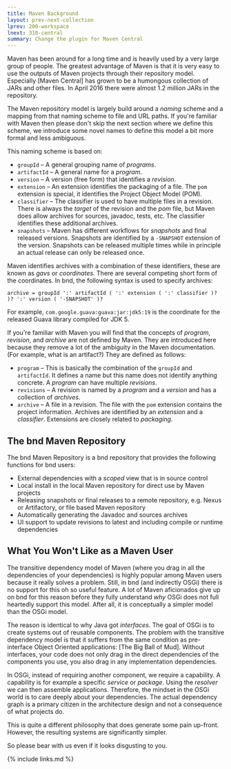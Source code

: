 ```yaml
---
title: Maven Background
layout: prev-next-collection
lprev: 200-workspace
lnext: 310-central
summary: Change the plugin for Maven Central
---
```


Maven has been around for a long time and is heavily used by a very large group of people. The greatest advantage of Maven is that it is very easy to use the outputs of Maven projects through their repository model. Especially [Maven Central] has grown to be a humongous collection of JARs and other files. In April 2016 there were almost 1.2 million JARs in the repository.

The Maven repository model is largely build around a _naming_ scheme and a mapping from that naming scheme to file and URL paths. If you're familiar with Maven then please don't skip the next section where we define this scheme, we introduce some novel names to define this model a bit more formal and less ambiguous.

This naming scheme is based on:

* `groupId` – A general grouping name of _programs_.
* `artifactId` – A general name for a _program_.
* `version` – A version (free form) that identifies a _revision_.
* `extension` – An extension identifies the packaging of a file. The `pom` extension is special, it identifies the Project Object Model (POM).
* `classifier` – The classifier is used to have multiple files in a revision. There is always the _target_ of the revision and the _pom_ file, but Maven does allow archives for sources, javadoc, tests, etc. The classifier identifies these additional archives.
* `snapshots` – Maven has different workflows for _snapshots_ and final released versions. Snapshots are identified by a `-SNAPSHOT` extension of the version. Snapshots can be released multiple times while in principle an actual release can only be released once.

Maven identifies archives with a combination of these identifiers, these are known as _gavs_ or _coordinates_. There are several competing short form of the coordinates. In bnd, the following syntax is used to specify archives:

	archive = groupId ':' artifactId ( ':' extension ( ':' classifier )? )? ':' version ( '-SNAPSHOT' )?

For example, `com.google.guava:guava:jar:jdk5:19` is the coordinate for the released Guava library compiled for JDK 5.

If you're familiar with Maven you will find that the concepts of _program_, _revision_, and _archive_ are not defined by Maven. They are introduced here because they remove a lot of the ambiguity in the Maven documentation. (For example, what is an artifact?) They are defined as follows:

* `program` – This is basically the combination of the `groupId` and `artifactId`. It defines a name but this name does not identify anything concrete. A _program_ can have multiple _revisions_.
* `revisions` – A revision is named by a _program_ and a _version_ and has a collection of _archives_.
* `archive` – A file in a revision. The file with the `pom` extension contains the project information. Archives are identified by an _extension_ and a _classifier_. Extensions are closely related to _packaging_.

## The bnd Maven Repository

The bnd Maven Repository is a bnd repository that provides the following functions for bnd users:

* External dependencies with a _scoped_ view that is in source control
* Local install in the local Maven repository for direct use by Maven projects
* Releasing snapshots or final releases to a remote repository, e.g. Nexus or Artifactory, or file based Maven repository
* Automatically generating the Javadoc and sources archives
* UI support to update revisions to latest and including compile or runtime dependencies

## What You Won't Like as a Maven User

The transitive dependency model of Maven (where you drag in all the dependencies of your dependencies) is highly popular among Maven users because it really solves a problem. Still, in bnd (and indirectly OSGi) there is no support for this oh so useful feature. A lot of Maven aficionados give up on bnd for this reason before they fully understand _why_ OSGi does not full heartedly support this model. After all, it is conceptually a simpler model than the OSGi model.

The reason is identical to why Java got _interfaces_. The goal of OSGi is to create systems out of reusable components. The problem with the transitive dependency model is that it suffers from the same condition as pre-interface Object Oriented applications: [The Big Ball of Mud]. Without interfaces, your code does not only drag in the direct dependencies of the components you use, you also drag in any implementation dependencies.

In OSGi, instead of requiring another component, we require a capability. A capability is for example a specific _service_ or _package_. Using  the _resolver_ we can then assemble applications. Therefore, the mindset in the OSGi world is to care deeply about your dependencies. The actual dependency graph is a primary citizen in the architecture design and not a consequence of what projects do.

This is quite a different philosophy that does generate some pain up-front. However, the resulting systems are significantly simpler.  

So please bear with us even if it looks disgusting to you.


{% include links.md %}
